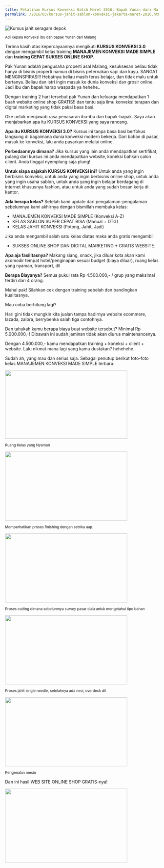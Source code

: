 ```yaml
---
title: Pelatihan Kursus Konveksi Batch Maret 2016, Bapak Yunan dari Malang dan Keluarga
permalink: /2016/03/kursus-jahit-sablon-konveksi-jakarta-maret-2016.html
---
```

![Kursus jahit seragam depok](https://1.bp.blogspot.com/-sHOtkAGQ-L8/VufKH3zN_-I/AAAAAAAACAQ/86YxQNSJ8b0MzHuyOHOJeQx9XX5EBtimg/s640/training-manajemen-konveksi.jpg)

<small>Adi Kepala Konveksi ibu dan bapak Yunan dari Malang</small>

Terima kasih atas kepercayaannya mengikuti **KURSUS KONVEKSI 3.0** dengan mengambil kelas training **MANAJEMEN KONVEKSI MADE SIMPLE** dan **training CEPAT SUKSES ONLINE SHOP**.

Pak Yunan adalah pengusaha properti asal Malang, kesuksesan beliau tidak hanya di bisnis properti namun di bisnis peternakan sapi dan kayu. SANGAT MENGINSPIRASI!! Hebatnya beliau masih terus belajar, dan tidak malu untuk bertanya. Beliau dan istri ingin masuk ke dunia konveksi dan grosir online. Jadi ibu dan bapak harap waspada ya hehehe..

Dengan training 2 hari tersebut pak Yunan dan keluarga mendapatkan 1 buah website online shop GRATIS!! dan tentu saja ilmu konveksi terapan dan digital marketing yang tidak pakai basa basi.

Oke untuk menjawab rasa penasaran ibu-ibu dan bapak-bapak. Saya akan menjabarkan apa itu KURSUS KONVEKSI yang saya rancang.

**Apa itu KURSUS KONVEKSI 3.0?**
Kursus ini tanpa basa basi berfokus langsung di bagaimana dunia konveksi modern bekerja. Dari bahan di pasar, masuk ke konveksi, lalu anda pasarkan melalui online.

**Perbedaannya dimana?**
Jika kursus yang lain anda mendapatkan sertifikat, pulang dari kursus ini anda mendapatkan website, koneksi bahkan calon client. Anda tinggal nyemplung saja plung!

**Untuk siapa sajakah KURSUS KONVEKSI ini?**
Untuk anda yang ingin berbisnis konveksi, untuk anda yang ingin berbisnis online shop, untuk anda yang ingin usaha sablon, untuk anda yang ingin belajar berdagang di internet khususnya fashion, atau untuk anda yang sudah bosan kerja di kantor.

**Ada berapa kelas?**
Setelah kami update dari pengalaman-pengalaman sebelumnya kami akhirnya dengan bismillah membuka kelas:
- MANAJEMEN KONVEKSI MADE SIMPLE (Konveksi A-Z)
- KELAS SABLON SUPER CEPAT BISA (Manual + DTG)
- KELAS JAHIT KONVEKSI (Potong, Jahit, Jadi)

Jika anda mengambil salah satu kelas diatas maka anda gratis mengambil
- SUKSES ONLINE SHOP DAN DIGITAL MARKETING + GRATIS WEBSITE.

**Apa aja fasilitasnya?**
Makang siang, snack, jika diluar kota akan kami akomodir tempat hotel/penginapan sesuai budget (biaya diluar), ruang kelas yang nyaman, transport, dll

**Berapa Biayanya?**
Semua pukul rata Rp 4.500.000,- / grup yang maksimal terdiri dari 4 orang.

Mahal pak!
Silahkan cek dengan training sebelah dan bandingkan kualitasnya.

Mau coba berhitung lagi?

Hari gini tidak mungkin kita jualan tampa hadirnya website ecommere, lazada, zalora, berrybenka salah tiga contohnya.

Dan tahukah kamu berapa biaya buat website tersebut? Minimal Rp 5.000.000,-! Dibawah ini sudah jaminan tidak akan diurus maintenancenya.

Dengan 4.500.000,- kamu mendapatkan training + koneksi + client + website. Lalu nikmat mana lagi yang kamu dustakan? hehehehe..

Sudah ah, yang mau dan serius saja. Sebagai penutup berikut foto-foto kelas MANAJEMEN KONVEKSI MADE SIMPLE terbaru:

<img border="0" height="223" src="https://2.bp.blogspot.com/-T5SGhdrlF-0/VufkCA0cklI/AAAAAAAACAw/7iI_vGqjGdkKlWzZmEbHrxm6CvtfMNK6w/s400/ruang-kursus-konveksi-yang-enak.jpg" width="400">

<small>Ruang Kelas yang Nyaman</small>

<img border="0" height="225" src="https://1.bp.blogspot.com/-6NZ9FRjKDBo/VufKG-bkg9I/AAAAAAAACAY/nf263-X9yygFAhP2ZhLZw6Z8baz2MW2dA/s400/kursus-jahit-konveksi-jakarta.jpg" width="400">

<small>Memperhatikan proses finishing dengan setrika uap.</small>

<img border="0" height="225" src="https://1.bp.blogspot.com/-IcWBVoV9byQ/VufKGwzqt6I/AAAAAAAACAU/tHGMs9m-ILYyurFjM6H9b4Op2adLOgVsA/s400/pelatihan-bisnis-online-shop.jpg" width="400">

<small>Proses cutting dimana sebelumnya survey pasar dulu untuk mengetahui tipe bahan</small>

<img border="0" height="225" src="https://2.bp.blogspot.com/-OkPb8U6DP_E/VufKGbkJa_I/AAAAAAAACAU/uK4KBFSTSxgfToqGUKAkxfDq_T5jbSZww/s400/pelatihan-konveksi-depok.jpg" width="400">

<small>Proses jahit single needle, setelahnya ada neci, overdeck dll</small>

<img border="0" height="225" src="https://2.bp.blogspot.com/-UM4GFd7r1NM/VufKHvgYbNI/AAAAAAAACAY/Gl9VyMEUgpQxLzqd8koOWTnnQCS8DKDIg/s400/pelatihan-konveksi-jakarta.jpg" width="400">

<small>Pengenalan mesin</small>

Dan ini hasil WEB SITE ONLINE SHOP GRATIS-nya!

<img border="0" height="242" src="https://3.bp.blogspot.com/-iPxxPWfgRqw/VufiFNoPiyI/AAAAAAAACAk/ar_Php7uNYkQbQtqhcA7YT-_uR8BzzBHQ/s400/gratis-bikin-website-online-shop.jpg" width="400">
